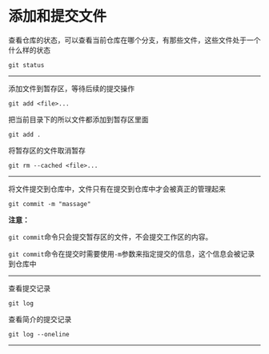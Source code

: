 # 添加和提交文件



查看仓库的状态，可以查看当前仓库在哪个分支，有那些文件，这些文件处于一个什么样的状态

```shell
git status
```

------

添加文件到暂存区，等待后续的提交操作

```shell
git add <file>...
```

把当前目录下的所以文件都添加到暂存区里面

```shell
git add .
```

将暂存区的文件取消暂存

```shell
git rm --cached <file>...
```

------

将文件提交到仓库中，文件只有在提交到仓库中才会被真正的管理起来

```shell
git commit -m "massage" 
```

**注意：**

`git commit`命令只会提交暂存区的文件，不会提交工作区的内容。

`git commit`命令在提交时需要使用`-m`参数来指定提交的信息，这个信息会被记录到仓库中

------

查看提交记录

```shell
git log
```

查看简介的提交记录

```shell
git log --oneline
```

------

